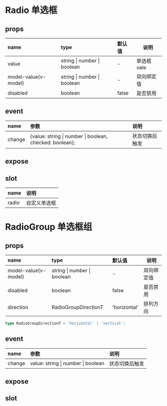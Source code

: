 # Radio 单选框

## props

| name                 | type                        | 默认值 | 说明        |
| :------------------- | :-------------------------- | :----- | ----------- |
| value                | string \| number \| boolean | -      | 单选框 vale |
| model-value(v-model) | string \| number \| boolean | -      | 双向绑定值  |
| disabled             | boolean                     | false  | 是否禁用    |

## event

| name   | 参数                                                    | 说明           |
| :----- | :------------------------------------------------------ | :------------- |
| change | {value: string \| number \| boolean, checked: boolean}; | 状态切换后触发 |

## expose

## slot

| name  | 说明         |
| :---- | :----------- |
| radio | 自定义单选框 |

# RadioGroup 单选框组

## props

| name                 | type                        | 默认值       | 说明       |
| :------------------- | :-------------------------- | :----------- | ---------- |
| model-value(v-model) | string \| number \| boolean | -            | 双向绑定值 |
| disabled             | boolean                     | false        | 是否禁用   |
| direction            | RadioGroupDirectionT        | 'horizontal' | 排列方向   |

```ts
type RadioGroupDirectionT = 'horizontal' | 'vertical';
```

## event

| name   | 参数                               | 说明           |
| :----- | :--------------------------------- | :------------- |
| change | value: string \| number \| boolean | 状态切换后触发 |

## expose

## slot
